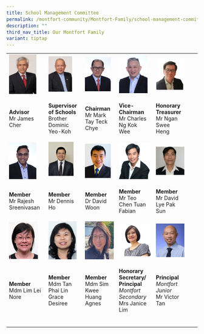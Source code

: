 ```yaml
---
title: School Management Committee
permalink: /montfort-community/Montfort-Family/school-management-committee/
description: ""
third_nav_title: Our Montfort Family
variant: tiptap
---
```

<table style="minWidth: 175px">
<colgroup>
<col>
<col>
<col>
<col>
<col>
<col>
<col>
</colgroup>
<tbody>
<tr>
<td rowspan="1" colspan="1">
<div class="isomer-image-wrapper">
<img style="width: 80%;" height="auto" width="100%" src="/images/smc1.jpeg">
</div>
</td>
<td rowspan="1" colspan="1">
<div class="isomer-image-wrapper">
<img style="width: 75%;" height="auto" width="100%" src="/images/smc2.jpeg">
</div>
</td>
<td rowspan="1" colspan="1">
<div class="isomer-image-wrapper">
<img style="width: 90%;" height="auto" width="100%" src="/images/smc3.jpeg">
</div>
</td>
<td rowspan="1" colspan="1">
<div class="isomer-image-wrapper">
<img style="width: 90%;" height="auto" width="100%" src="/images/smc4.jpeg">
</div>
</td>
<td rowspan="1" colspan="1">
<div class="isomer-image-wrapper">
<img style="width: 100%" height="auto" width="100%" src="/images/smc5.png">
</div>
</td>
<td rowspan="1" colspan="1">
<p></p>
</td>
<td rowspan="1" colspan="1">
<p></p>
</td>
</tr>
<tr>
<td rowspan="1" colspan="1">
<p><strong>Advisor</strong>
<br>Mr James Cher</p>
</td>
<td rowspan="1" colspan="1">
<p><strong>Supervisor of Schools</strong>
<br>Brother Dominic Yeo-Koh</p>
</td>
<td rowspan="1" colspan="1">
<p><strong>Chairman</strong>
<br>Mr&nbsp;Mark Tay Teck Chye</p>
</td>
<td rowspan="1" colspan="1">
<p><strong>Vice-Chairman</strong>
<br>Mr Charles Ng Kok&nbsp; Wee</p>
</td>
<td rowspan="1" colspan="1">
<p><strong>Honorary Treasurer</strong>
<br>Mr Ngan Swee Heng</p>
</td>
<td rowspan="1" colspan="1">
<p></p>
</td>
<td rowspan="1" colspan="1">
<p></p>
</td>
</tr>
<tr>
<td rowspan="1" colspan="1">
<div class="isomer-image-wrapper">
<img style="width: 80%;" height="auto" width="100%" src="/images/smc6.jpeg">
</div>
</td>
<td rowspan="1" colspan="1">
<div class="isomer-image-wrapper">
<img style="width: 80%;" height="auto" width="100%" src="/images/smc7.jpeg">
</div>
</td>
<td rowspan="1" colspan="1">
<div class="isomer-image-wrapper">
<img style="width: 90%;" height="auto" width="100%" src="/images/smc9.jpeg">
</div>
</td>
<td rowspan="1" colspan="1">
<div class="isomer-image-wrapper">
<img style="width: 100%" height="auto" width="100%" src="/images/smc10.jpeg">
</div>
</td>
<td rowspan="1" colspan="1">
<div class="isomer-image-wrapper">
<img style="width: 100%" height="auto" width="100%" src="/images/smc11.jpeg">
</div>
</td>
<td rowspan="1" colspan="1">
<p></p>
</td>
<td rowspan="1" colspan="1">
<p></p>
</td>
</tr>
<tr>
<td rowspan="1" colspan="1">
<p><strong>Member</strong>
<br>Mr Rajesh Sreenivasan</p>
</td>
<td rowspan="1" colspan="1">
<p><strong>Member</strong>
<br>Mr Dennis Ho</p>
</td>
<td rowspan="1" colspan="1">
<p><strong>Member</strong>
<br>Dr David Woon</p>
</td>
<td rowspan="1" colspan="1">
<p><strong>Member</strong>
<br>Mr Teo Chen Tuan Fabian</p>
</td>
<td rowspan="1" colspan="1">
<p><strong>Member</strong>
<br>Mr David Lye Pak Sun</p>
</td>
<td rowspan="1" colspan="1">
<p></p>
</td>
<td rowspan="1" colspan="1">
<p></p>
</td>
</tr>
<tr>
<td rowspan="1" colspan="1">
<div class="isomer-image-wrapper">
<img style="width: 85%;" height="auto" width="100%" src="/images/smc12.jpeg">
</div>
</td>
<td rowspan="1" colspan="1">
<div class="isomer-image-wrapper">
<img style="width: 90%;" height="auto" width="100%" alt="" src="/images/Tan_Phai_Lin_Grace_Desiree.jpg">
</div>
</td>
<td rowspan="1" colspan="1">
<div class="isomer-image-wrapper">
<img style="width: 100%" height="auto" width="100%" alt="" src="/images/Agnes_Sim.jpg">
</div>
</td>
<td rowspan="1" colspan="1">
<div class="isomer-image-wrapper">
<img style="width: 100%" height="auto" width="100%" alt="" src="/images/Janice_Lim_Webpage.jpg">
</div>
</td>
<td rowspan="1" colspan="1">
<div class="isomer-image-wrapper">
<img style="width: 100%" height="auto" width="100%" src="/images/Victor%20Tan.jpg">
</div>
</td>
<td rowspan="1" colspan="1">
<p></p>
</td>
<td rowspan="1" colspan="1">
<p></p>
</td>
</tr>
<tr>
<td rowspan="1" colspan="1">
<p><strong>Member</strong>
<br>Mdm Lim Lei Nore</p>
</td>
<td rowspan="1" colspan="1">
<p><strong>Member </strong>Mdm Tan Phai Lin Grace Desiree</p>
</td>
<td rowspan="1" colspan="1">
<p><strong>Member </strong>Mdm Sim Kwee Huang Agnes</p>
</td>
<td rowspan="1" colspan="1">
<p><strong>Honorary Secretary/ Principal</strong>
<br><em>Montfort Secondary</em>
<br>Mrs Janice Lim</p>
</td>
<td rowspan="1" colspan="1">
<p><strong>Principal</strong>
<br><em>Montfort Junior</em>
<br>Mr Victor Tan</p>
</td>
<td rowspan="1" colspan="1">
<p></p>
</td>
<td rowspan="1" colspan="1">
<p></p>
</td>
</tr>
<tr>
<td rowspan="1" colspan="1">
<p></p>
</td>
<td rowspan="1" colspan="1">
<p></p>
</td>
<td rowspan="1" colspan="1">
<p></p>
</td>
<td rowspan="1" colspan="1">
<p></p>
</td>
<td rowspan="1" colspan="1">
<p></p>
</td>
<td rowspan="1" colspan="1">
<p></p>
</td>
<td rowspan="1" colspan="1">
<p></p>
</td>
</tr>
</tbody>
</table>
<p></p>